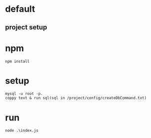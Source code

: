 # default

## project setup

# npm

```
npm install

```

# setup

```
mysql -u root -p.
coppy text & run sql(sql in /project/config/createDbCommand.txt)

```

# run

```
node .\index.js
```

